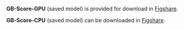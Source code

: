 **GB-Score-GPU** (saved model) is provided for download in [Figshare](https://figshare.com/s/37d14e7557f7ed4ac53c).

**GB-Score-CPU** (saved model) can be downloaded in [Figshare](https://figshare.com/s/d58f47bc606f29e949b1).

